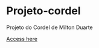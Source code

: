 # Projeto-cordel
Projeto do Cordel de Milton Duarte

<a href="https://felipesds23.github.io/Projeto-cordel/"> Access here</a>

